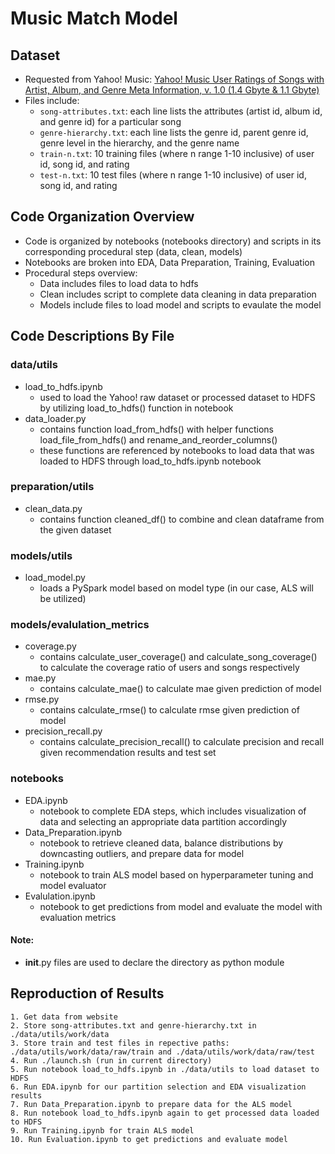# Music Match Model

## Dataset
- Requested from Yahoo! Music: [Yahoo! Music User Ratings of Songs with Artist, Album, and Genre Meta Information, v. 1.0 (1.4 Gbyte & 1.1 Gbyte)](https://webscope.sandbox.yahoo.com/catalog.php?datatype=r&did=2)
- Files include:
    - `song-attributes.txt`: each line lists the attributes (artist id, album id, and genre id) for a particular song
    - `genre-hierarchy.txt`: each line lists the genre id, parent genre id, genre level in the hierarchy, and the genre name
    - `train-n.txt`: 10 training files (where n range 1-10 inclusive) of user id, song id, and rating
    - `test-n.txt`: 10 test files (where n range 1-10 inclusive) of user id, song id, and rating

## Code Organization Overview
  - Code is organized by notebooks (notebooks directory) and scripts in its corresponding procedural step (data, clean, models)
  - Notebooks are broken into EDA, Data Preparation, Training, Evaluation
  - Procedural steps overview:
      - Data includes files to load data to hdfs
      - Clean includes script to complete data cleaning in data preparation
      - Models include files to load model and scripts to evaulate the model

## Code Descriptions By File
### data/utils
  - load_to_hdfs.ipynb
      - used to load the Yahoo! raw dataset or processed dataset to HDFS by utilizing load_to_hdfs() function in notebook
  - data_loader.py
      - contains function load_from_hdfs() with helper functions load_file_from_hdfs() and rename_and_reorder_columns()
      - these functions are referenced by notebooks to load data that was loaded to HDFS through load_to_hdfs.ipynb notebook
### preparation/utils
  - clean_data.py
      - contains function cleaned_df() to combine and clean dataframe from the given dataset
### models/utils
  - load_model.py
      - loads a PySpark model based on model type (in our case, ALS will be utilized)
### models/evalulation_metrics
  - coverage.py
      - contains calculate_user_coverage() and calculate_song_coverage() to calculate the coverage ratio of users and songs respectively
  - mae.py
      - contains calculate_mae() to calculate mae given prediction of model
  - rmse.py
      - contains calculate_rmse() to calculate rmse given prediction of model
  - precision_recall.py
      - contains calculate_precision_recall() to calculate precision and recall given recommendation results and test set
### notebooks
  - EDA.ipynb
      - notebook to complete EDA steps, which includes visualization of data and selecting an appropriate data partition accordingly
  - Data_Preparation.ipynb
      - notebook to retrieve cleaned data, balance distributions by downcasting outliers, and prepare data for model 
  - Training.ipynb
      - notebook to train ALS model based on hyperparameter tuning and model evaluator
  - Evalulation.ipynb
      - notebook to get predictions from model and evaluate the model with evaluation metrics
#### Note: 
- __init__.py files are used to declare the directory as python module
  
## Reproduction of Results
    1. Get data from website
    2. Store song-attributes.txt and genre-hierarchy.txt in ./data/utils/work/data
    3. Store train and test files in repective paths: ./data/utils/work/data/raw/train and ./data/utils/work/data/raw/test
    4. Run ./launch.sh (run in current directory)
    5. Run notebook load_to_hdfs.ipynb in ./data/utils to load dataset to HDFS
    6. Run EDA.ipynb for our partition selection and EDA visualization results
    7. Run Data_Preparation.ipynb to prepare data for the ALS model
    8. Run notebook load_to_hdfs.ipynb again to get processed data loaded to HDFS
    9. Run Training.ipynb for train ALS model
    10. Run Evaluation.ipynb to get predictions and evaluate model
    